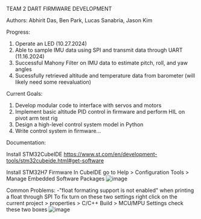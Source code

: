 TEAM 2 DART FIRMWARE DEVELOPMENT

Authors: Abhirit Das, Ben Park, Lucas Sanabria, Jason Kim

Progress:
1) Operate an LED (10.27.2024)
2) Able to sample IMU data using SPI and transmit data through UART (11.16.2024)
3) Successful Mahony Filter on IMU data to estimate pitch, roll, and yaw angles
4) Sucessfully retrieved altitude and temperature data from barometer (will likely need some reevaluation)

Current Goals:
1) Develop modular code to interface with servos and motors
2) Implement basic altitude PID control in firmware and perform HIL on pivot arm test rig
3) Design a high-level control system model in Python
4) Write control system in firmware...

Documentation:

Install STM32CubeIDE 
https://www.st.com/en/development-tools/stm32cubeide.html#get-software

Install STM32H7 Firmware
In CubeIDE go to 
Help > Configuration Tools > Manage Embedded Software Packages
![image](https://github.com/user-attachments/assets/f08cfbec-0236-49e6-85c7-666b6fda1644)

Common Problems:
    -"float formating support is not enabled" when printing a float through SPI
      To fix turn on these two settings
        right click on the current project > properties > C/C++ Build > MCU/MPU Settings
        check these two boxes
        ![image](https://github.com/user-attachments/assets/bb0ee3e6-e83a-43b7-bfc3-b714da603ac4)

        
        



